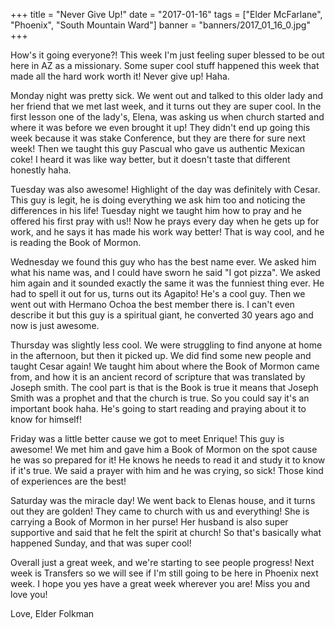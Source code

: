 +++
title = "Never Give Up!"
date = "2017-01-16"
tags = ["Elder McFarlane", "Phoenix", "South Mountain Ward"]
banner = "banners/2017_01_16_0.jpg"
+++

How's it going everyone?! This week I'm just feeling super blessed to
be out here in AZ as a missionary. Some super cool stuff happened this
week that made all the hard work worth it! Never give up! Haha.

Monday night was pretty sick. We went out and talked to this older
lady and her friend that we met last week, and it turns out they are
super cool. In the first lesson one of the lady's, Elena, was asking
us when church started and where it was before we even brought it up!
They didn't end up going this week because it was stake Conference,
but they are there for sure next week! Then we taught this guy Pascual
who gave us authentic Mexican coke! I heard it was like way better,
but it doesn't taste that different honestly haha.

Tuesday was also awesome! Highlight of the day was definitely with
Cesar. This guy is legit, he is doing everything we ask him too and
noticing the differences in his life! Tuesday night we taught him how
to pray and he offered his first pray with us!! Now he prays every day
when he gets up for work, and he says it has made his work way better!
That is way cool, and he is reading the Book of Mormon.

Wednesday we found this guy who has the best name ever. We asked him
what his name was, and I could have sworn he said "I got pizza". We
asked him again and it sounded exactly the same it was the funniest
thing ever. He had to spell it out for us, turns out its Agapito! He's
a cool guy. Then we went out with Hermano Ochoa the best member there
is. I can't even describe it but this guy is a spiritual giant, he
converted 30 years ago and now is just awesome.

Thursday was slightly less cool. We were struggling to find anyone at
home in the afternoon, but then it picked up. We did find some new
people and taught Cesar again! We taught him about where the Book of
Mormon came from, and how it is an ancient record of scripture that
was translated by Joseph smith. The cool part is that is the Book is
true it means that Joseph Smith was a prophet and that the church is
true. So you could say it's an important book haha. He's going to
start reading and praying about it to know for himself!

Friday was a little better cause we got to meet Enrique! This guy is
awesome! We met him and gave him a Book of Mormon on the spot cause he
was so prepared for it! He knows he needs to read it and study it to
know if it's true. We said a prayer with him and he was crying, so
sick! Those kind of experiences are the best!

Saturday was the miracle day! We went back to Elenas house, and it
turns out they are golden! They came to church with us and everything!
She is carrying a Book of Mormon in her purse! Her husband is also
super supportive and said that he felt the spirit at church! So that's
basically what happened Sunday, and that was super cool!

Overall just a great week, and we're starting to see people progress!
Next week is Transfers so we will see if I'm still going to be here in
Phoenix next week. I hope you yes have a great week wherever you are!
Miss you and love you!

Love,
Elder Folkman
